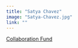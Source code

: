 ```yaml
---
title: "Satya Chavez"
image: "Satya-Chavez.jpg"
link: ""
---
```


[Collaboration Fund](/programs/collaboration-fund)

